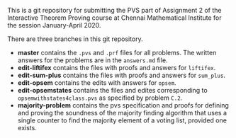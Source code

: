 This is a git repository for submitting the PVS part of Assignment 2 of the Interactive Theorem Proving course at Chennai Mathematical Institute for the session January-April 2020.

There are three branches in this git repository.

* **master** contains the `.pvs` and `.prf` files for all problems. The written answers for the problems are in the `answers.md` file.
* **edit-liftifex** contains the files with proofs and answers for `liftifex`.
* **edit-sum-plus** contains the files with proofs and answers for `sum_plus`.
* **edit-opsem** contains the edits with answers for `opsem`.
* **edit-opsemstates** contains the files and edites corresponding to `opsemwithstates4class.pvs` as specified by problem `C.2`.
* **majority-problem** contains the pvs specification and proofs for defining and proving the soundness of the majority finding algorithm that uses a single counter to find the majority element of a voting list, provided one exists.
